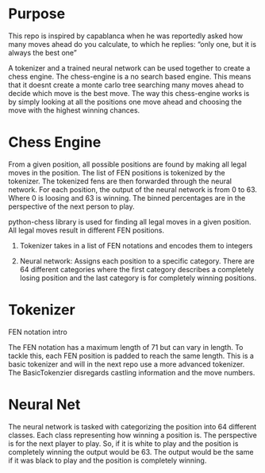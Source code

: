 # Purpose

This repo is inspired by capablanca when he was reportedly asked how many moves ahead do you calculate, to which he replies: “only one, but it is always the best one”

A tokenizer and a trained neural network can be used together to create a chess engine. 
The chess-engine is a no search based engine. This means that it doesnt create a monte carlo tree searching many
moves ahead to decide which move is the best move. The way this chess-engine works is by simply looking at all
the positions one move ahead and choosing the move with the highest winning chances.

# Chess Engine

From a given position, all possible positions are found by making all legal moves in the position. The list of FEN positions is tokenized by the tokenizer. The tokenized fens are then forwarded through the neural network. For each position, the output of the neural network is from 0 to 63. Where 0 is loosing and 63 is winning. The binned percentages are in the perspective of the next person to play.

python-chess library is used for finding all legal moves in a given position.
All legal moves result in different FEN positions.

1) Tokenizer takes in a list of FEN notations and encodes them to integers

2) Neural network: Assigns each position to a specific category. There are 64 different categories where the first
category describes a completely losing position and the last category is for completely winning positions.

# Tokenizer

FEN notation intro

The FEN notation has a maximum length of 71 but can vary in length. To tackle this, each FEN position is padded
to reach the same length. This is a basic tokenizer and will in the next repo use a more advanced tokenizer. 
The BasicTokenzier disregards castling information and the move numbers.

# Neural Net

The neural network is tasked with categorizing the position into 64 different classes. Each class representing how winning a position is. The perspective is for the next player to play. So, if it is white to play and the position is completely winning the output would be 63. The output would be the same if it was black to play and the position is completely winning. 
